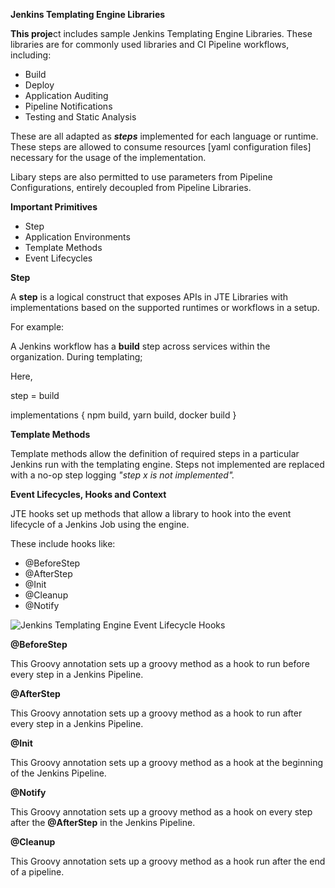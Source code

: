 **Jenkins Templating Engine Libraries**

**This proje**ct includes sample Jenkins Templating Engine Libraries. These libraries are for commonly used libraries and CI Pipeline workflows, including:

-   Build
-   Deploy
-   Application Auditing
-   Pipeline Notifications
-   Testing and Static Analysis

These are all adapted as **_steps_**  implemented for each language or runtime. These steps are allowed to consume resources [yaml configuration files] necessary for the usage of the implementation.

Libary steps are also permitted to use parameters from Pipeline Configurations, entirely decoupled from Pipeline Libraries.

  

**Important Primitives**

-   Step
-   Application Environments
-   Template Methods
-   Event Lifecycles

  

**Step**

A **step** is a logical construct that exposes APIs in JTE Libraries with implementations based on the supported runtimes or workflows in a setup.

For example:

A Jenkins workflow has a **build** step across services within the organization. During templating;

Here,

step = build

implementations { npm build, yarn build, docker build }

  

  

**Template Methods**

Template methods allow the definition of required steps in a particular Jenkins run with the templating engine. Steps not implemented are replaced with a no-op step logging _"step x is not implemented"._

  

**Event Lifecycles, Hooks and Context**

JTE hooks set up methods that allow a library to hook into the event lifecycle of a Jenkins Job using the engine.

These include hooks like:

-   @BeforeStep
-   @AfterStep
-   @Init
-   @Cleanup
-   @Notify

![Jenkins Templating Engine Event Lifecycle Hooks](https://boozallen.github.io/sdp-docs/jte/2.2.2/library-development/_images/lifecycle_hook.png)

**@BeforeStep**

This Groovy annotation sets up a groovy method as a hook to run before every step in a Jenkins Pipeline.

  

**@AfterStep**

This Groovy annotation sets up a groovy method as a hook to run after every step in a Jenkins Pipeline.

  

**@Init**

This Groovy annotation sets up a groovy method as a hook at the beginning of the Jenkins Pipeline.

  

**@Notify**

This Groovy annotation sets up a groovy method as a hook on every step after the **@AfterStep** in the Jenkins Pipeline.

  

**@Cleanup**

This Groovy annotation sets up a groovy method as a hook run after the end of a pipeline.